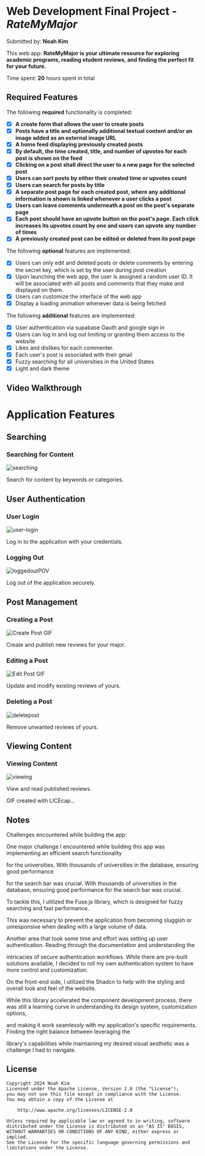 # Web Development Final Project - _RateMyMajor_

Submitted by: **Noah Kim**

This web app: **RateMyMajor is your ultimate resource for exploring academic programs, reading student reviews, and finding the perfect fit for your future.**

Time spent: **20** hours spent in total

## Required Features

The following **required** functionality is completed:

- [x] **A create form that allows the user to create posts**
- [x] **Posts have a title and optionally additional textual content and/or an image added as an external image URL**
- [x] **A home feed displaying previously created posts**
- [x] **By default, the time created, title, and number of upvotes for each post is shown on the feed**
- [x] **Clicking on a post shall direct the user to a new page for the selected post**
- [x] **Users can sort posts by either their created time or upvotes count**
- [x] **Users can search for posts by title**
- [x] **A separate post page for each created post, where any additional information is shown is linked whenever a user clicks a post**
- [x] **Users can leave comments underneath a post on the post's separate page**
- [x] **Each post should have an upvote button on the post's page. Each click increases its upvotes count by one and users can upvote any number of times**
- [x] **A previously created post can be edited or deleted from its post page**

The following **optional** features are implemented:

- [x] Users can only edit and deleted posts or delete comments by entering the secret key, which is set by the user during post creation
- [x] Upon launching the web app, the user is assigned a random user ID. It will be associated with all posts and comments that they make and displayed on them.
- [x] Users can customize the interface of the web app
- [x] Display a loading animation whenever data is being fetched

The following **additional** features are implemented:

- [x] User authentication via supabase Oauth and google sign in
- [x] Users can log in and log out limiting or granting them access to the website
- [x] Likes and dislikes for each commenter.
- [x] Each user's post is associated with their gmail
- [x] Fuzzy searching for all universities in the United States
- [x] Light and dark theme

## Video Walkthrough

# Application Features

## Searching

### Searching for Content

![searching](https://github.com/boatnoah/ratemymajor/assets/112355104/1dbc4eb6-5f58-4c97-8865-92b19883b532)

Search for content by keywords or categories.

## User Authentication

### User Login

![user-login](https://github.com/boatnoah/ratemymajor/assets/112355104/c5195f86-08ae-472a-a412-34dfdd62cf46)

Log in to the application with your credentials.

### Logging Out

![loggedoutPOV](https://github.com/boatnoah/ratemymajor/assets/112355104/7acac6e5-2d59-43eb-ac93-eedb3ef4d432)

Log out of the application securely.

## Post Management

### Creating a Post

![Create Post GIF](link-to-create-post-gif)

Create and publish new reviews for your major.

### Editing a Post

![Edit Post GIF](link-to-edit-post-gif)

Update and modify existing reviews of yours.

### Deleting a Post

![deletepost](https://github.com/boatnoah/ratemymajor/assets/112355104/6f41a8be-a747-426b-b340-34f8627d6a59)

Remove unwanted reviews of yours.

## Viewing Content

### Viewing Content

![viewing](https://github.com/boatnoah/ratemymajor/assets/112355104/2e56c9a7-20f7-45e5-a347-465c4b434a53)

View and read published reviews.

GIF created with LICEcap...

<!-- Recommended tools:
[Kap](https://getkap.co/) for macOS
[ScreenToGif](https://www.screentogif.com/) for Windows
[peek](https://github.com/phw/peek) for Linux. -->

## Notes

Challenges encountered while building the app:

One major challenge I encountered while building this app was implementing an efficient search functionality

for the universities. With thousands of universities in the database, ensuring good performance

for the search bar was crucial. With thousands of universities in the database, ensuring good performance for the search bar was crucial.

To tackle this, I utilized the Fuse.js library, which is designed for fuzzy searching and fast performance.

This was necessary to prevent the application from becoming sluggish or unresponsive when dealing with a large volume of data.

Another area that took some time and effort was setting up user authentication. Reading through the documentation and understanding the

intricacies of secure authentication workflows. While there are pre-built solutions available, I decided to roll my own authentication system to have more control and customization.

On the front-end side, I utilized the Shadcn to help with the styling and overall look and feel of the website.

While this library accelerated the component development process, there was still a learning curve in understanding its design system, customization options,

and making it work seamlessly with my application's specific requirements. Finding the right balance between leveraging the

library's capabilities while maintaining my desired visual aesthetic was a challenge I had to navigate.

## License

    Copyright 2024 Noah Kim
    Licensed under the Apache License, Version 2.0 (the "License");
    you may not use this file except in compliance with the License.
    You may obtain a copy of the License at

        http://www.apache.org/licenses/LICENSE-2.0

    Unless required by applicable law or agreed to in writing, software
    distributed under the License is distributed on an "AS IS" BASIS,
    WITHOUT WARRANTIES OR CONDITIONS OF ANY KIND, either express or implied.
    See the License for the specific language governing permissions and
    limitations under the License.
